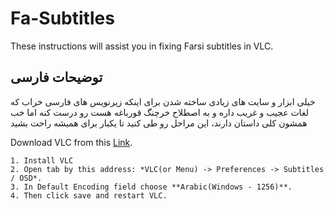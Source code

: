 # Fa-Subtitles
These instructions will assist you in fixing Farsi subtitles in VLC.

## توضیحات فارسی
خیلی ابزار و سایت های زیادی ساخته شدن برای اینکه زیرنویس های فارسی خراب که لغات عجیب و غریب داره
و به اصطلاح خرچنگ قورباغه هست رو درست کنه اما خب همشون کلی داستان دارند، 
این مراحل رو طی کنید تا یکبار برای همیشه راحت بشید

Download VLC from this [Link](https://www.videolan.org/).
~~~
1. Install VLC
2. Open tab by this address: *VLC(or Menu) -> Preferences -> Subtitles / OSD*.
3. In Default Encoding field choose **Arabic(Windows - 1256)**.
4. Then click save and restart VLC.
~~~
